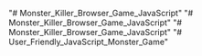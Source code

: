 "# Monster_Killer_Browser_Game_JavaScript" 
"# Monster_Killer_Browser_Game_JavaScript" 
"# Monster_Killer_Browser_Game_JavaScript" 
"# User_Friendly_JavaScript_Monster_Game" 
